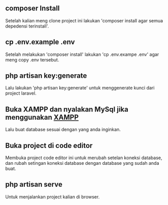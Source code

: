 
## composer Install

Setelah kalian meng clone project ini lakukan 'composer install agar semua depedensi terinstall'.


## cp .env.example .env

Setelah melakukan 'composer install' lakukan 'cp .env.exampe .env' agar meng copy .env tersebut.

## php artisan key:generate

Lalu lakukan 'php artisan key:generate' untuk menggenerate kunci dari project laravel.

## Buka XAMPP dan nyalakan MySql jika menggunakan  [XAMPP](https://www.apachefriends.org/download.html)

Lalu buat database sesuai dengan yang anda inginkan.

## Buka project di code editor

Membuka project code editor ini untuk merubah setelan koneksi database, dan rubah setingan koneksi database dengan database yang sudah anda buat.

## php artisan serve
Untuk menjalankan project kalian di browser.